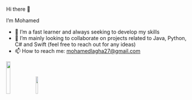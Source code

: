Hi there 👋

I’m Mohamed
- 🌱 I’m a fast learner and always seeking to develop my skills
- 💬 I’m mainly looking to collaborate on projects related to Java, Python, C# and Swift (feel free to reach out for any ideas)
- 📫 How to reach me: mohamedlagha27@gmail.com

<img src="https://user-images.githubusercontent.com/106883160/190015921-bdd9915c-0a00-425f-bf28-d3fa9e4f38af.png" width=15% height=15%>   <img src="https://user-images.githubusercontent.com/106883160/190018325-b3874ee2-5bb5-4d12-a286-bf8acd872a4d.png" width=11% height=11%>

<!---
MLagha/MLagha is a ✨ special ✨ repository because its `README.md` (this file) appears on your GitHub profile.
You can click the Preview link to take a look at your changes.
--->
